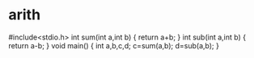 # arith
#include<stdio.h>
int sum(int a,int b)
{
return a+b;
}
int sub(int a,int b)
{
return a-b;
}
void main()
{
int a,b,c,d;
c=sum(a,b);
d=sub(a,b);
}
